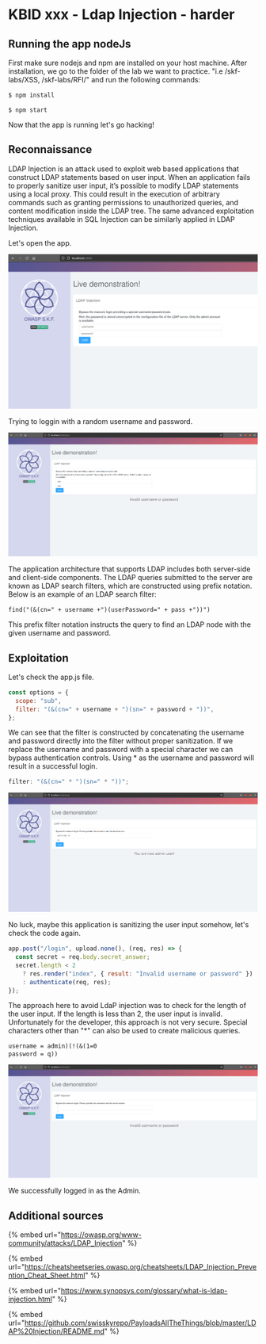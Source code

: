 # KBID xxx - Ldap Injection - harder

## Running the app nodeJs

First make sure nodejs and npm are installed on your host machine.
After installation, we go to the folder of the lab we want to practice.
"i.e /skf-labs/XSS, /skf-labs/RFI/" and run the following commands:

```
$ npm install
```

```
$ npm start
```

Now that the app is running let's go hacking!

## Reconnaissance

LDAP Injection is an attack used to exploit web based applications that construct LDAP statements based on user input. When an application fails to properly sanitize user input, it’s possible to modify LDAP statements using a local proxy. This could result in the execution of arbitrary commands such as granting permissions to unauthorized queries, and content modification inside the LDAP tree. The same advanced exploitation techniques available in SQL Injection can be similarly applied in LDAP Injection.

Let's open the app.

![](../../.gitbook/assets/nodejs/Ldap/Ldap-1.png)

Trying to loggin with a random username and password.

![](../../.gitbook/assets/nodejs/Ldap/Ldap-2.png)

The application architecture that supports LDAP includes both server-side and client-side components. The LDAP queries submitted to the server are known as LDAP search filters, which are constructed using prefix notation. Below is an example of an LDAP search filter:

```text
find("(&(cn=" + username +")(userPassword=" + pass +"))")
```

This prefix filter notation instructs the query to find an LDAP node with the given username and password.

## Exploitation

Let's check the app.js file.

```javascript
const options = {
  scope: "sub",
  filter: "(&(cn=" + username + ")(sn=" + password + "))",
};
```

We can see that the filter is constructed by concatenating the username and password directly into the filter without proper sanitization. If we replace the username and password with a special character we can bypass authentication controls. Using \* as the username and password will result in a successful login.

```javascript
filter: "(&(cn=" * ")(sn=" * "))";
```

![](../../.gitbook/assets/nodejs/Ldap-harder/Ldap-5.png)

No luck, maybe this application is sanitizing the user input somehow, let's check the code again.

```javascript
app.post("/login", upload.none(), (req, res) => {
  const secret = req.body.secret_answer;
  secret.length < 2
    ? res.render("index", { result: "Invalid username or password" })
    : authenticate(req, res);
});
```

The approach here to avoid LdaP injection was to check for the length of the user input. If the length is less than 2, the user input is invalid.
Unfortunately for the developer, this approach is not very secure. Special characters other than "\*" can also be used to create malicious queries.

```text
username = admin)(!(&(1=0
password = q))
```

![](../../.gitbook/assets/nodejs/Ldap-harder/Ldap-4.png)

We successfully logged in as the Admin.

## Additional sources

{% embed url="https://owasp.org/www-community/attacks/LDAP_Injection" %}

{% embed url="https://cheatsheetseries.owasp.org/cheatsheets/LDAP_Injection_Prevention_Cheat_Sheet.html" %}

{% embed url="https://www.synopsys.com/glossary/what-is-ldap-injection.html" %}

{% embed url="https://github.com/swisskyrepo/PayloadsAllTheThings/blob/master/LDAP%20Injection/README.md" %}
